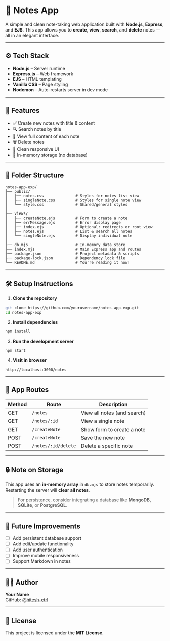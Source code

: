 # 📝 Notes App

A simple and clean note-taking web application built with **Node.js**, **Express**, and **EJS**. This app allows you to **create**, **view**, **search**, and **delete** notes — all in an elegant interface.

---

## ⚙️ Tech Stack

- **Node.js** – Server runtime  
- **Express.js** – Web framework  
- **EJS** – HTML templating  
- **Vanilla CSS** – Page styling  
- **Nodemon** – Auto-restarts server in dev mode  

---

## 🚀 Features

- ✅ Create new notes with title & content  
- 🔍 Search notes by title  
- 📃 View full content of each note  
- 🗑 Delete notes  
- 🎨 Clean responsive UI  
- 🔧 In-memory storage (no database)

---

## 📁 Folder Structure

```
notes-app-exp/
├── public/
│   ├── notes.css              # Styles for notes list view
│   ├── singleNote.css         # Styles for single note view
│   └── style.css              # Shared/general styles
│
├── views/
│   ├── createNote.ejs         # Form to create a note
│   ├── errMessage.ejs         # Error display page
│   ├── index.ejs              # Optional: redirects or root view
│   ├── notes.ejs              # List & search all notes
│   └── singleNote.ejs         # Display individual note
│
├── db.mjs                     # In-memory data store
├── index.mjs                  # Main Express app and routes
├── package.json               # Project metadata & scripts
├── package-lock.json          # Dependency lock file
└── README.md                  # You're reading it now!
```

---

## 🛠️ Setup Instructions

1. **Clone the repository**
```bash
git clone https://github.com/yourusername/notes-app-exp.git
cd notes-app-exp
```

2. **Install dependencies**
```bash
npm install
```

3. **Run the development server**
```bash
npm start
```

4. **Visit in browser**
```
http://localhost:3000/notes
```

---

## 📌 App Routes

| Method | Route                | Description                        |
|--------|----------------------|------------------------------------|
| GET    | `/notes`             | View all notes (and search)        |
| GET    | `/notes/:id`         | View a single note                 |
| GET    | `/createNote`        | Show form to create a note         |
| POST   | `/createNote`        | Save the new note                  |
| POST   | `/notes/:id/delete`  | Delete a specific note             |

---

## 🔒 Note on Storage

This app uses an **in-memory array** in `db.mjs` to store notes temporarily.  
Restarting the server will **clear all notes**.  

> For persistence, consider integrating a database like **MongoDB**, **SQLite**, or **PostgreSQL**.

---

## 🌱 Future Improvements

- [ ] Add persistent database support  
- [ ] Add edit/update functionality  
- [ ] Add user authentication  
- [ ] Improve mobile responsiveness  
- [ ] Support Markdown in notes  

---

## 👨‍💻 Author

**Your Name**  
GitHub: [@hitesh-ctrl](https://github.com/hitesh-ctrl)

---

## 📄 License

This project is licensed under the **MIT License**.
